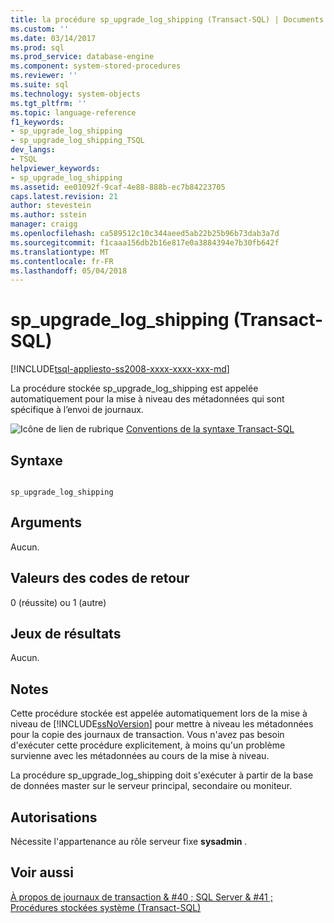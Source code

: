 ```yaml
---
title: la procédure sp_upgrade_log_shipping (Transact-SQL) | Documents Microsoft
ms.custom: ''
ms.date: 03/14/2017
ms.prod: sql
ms.prod_service: database-engine
ms.component: system-stored-procedures
ms.reviewer: ''
ms.suite: sql
ms.technology: system-objects
ms.tgt_pltfrm: ''
ms.topic: language-reference
f1_keywords:
- sp_upgrade_log_shipping
- sp_upgrade_log_shipping_TSQL
dev_langs:
- TSQL
helpviewer_keywords:
- sp_upgrade_log_shipping
ms.assetid: ee01092f-9caf-4e88-888b-ec7b84223705
caps.latest.revision: 21
author: stevestein
ms.author: sstein
manager: craigg
ms.openlocfilehash: ca589512c10c344aeed5ab22b25b96b73dab3a7d
ms.sourcegitcommit: f1caaa156db2b16e817e0a3884394e7b30fb642f
ms.translationtype: MT
ms.contentlocale: fr-FR
ms.lasthandoff: 05/04/2018
---
```

# <a name="spupgradelogshipping-transact-sql"></a>sp_upgrade_log_shipping (Transact-SQL)
[!INCLUDE[tsql-appliesto-ss2008-xxxx-xxxx-xxx-md](../../includes/tsql-appliesto-ss2008-xxxx-xxxx-xxx-md.md)]

  La procédure stockée sp_upgrade_log_shipping est appelée automatiquement pour la mise à niveau des métadonnées qui sont spécifique à l’envoi de journaux.  
  
 ![Icône de lien de rubrique](../../database-engine/configure-windows/media/topic-link.gif "Icône lien de rubrique") [Conventions de la syntaxe Transact-SQL](../../t-sql/language-elements/transact-sql-syntax-conventions-transact-sql.md)  
  
## <a name="syntax"></a>Syntaxe  
  
```  
  
sp_upgrade_log_shipping  
```  
  
## <a name="arguments"></a>Arguments  
 Aucun.  
  
## <a name="return-code-values"></a>Valeurs des codes de retour  
 0 (réussite) ou 1 (autre)  
  
## <a name="result-sets"></a>Jeux de résultats  
 Aucun.  
  
## <a name="remarks"></a>Notes  
 Cette procédure stockée est appelée automatiquement lors de la mise à niveau de [!INCLUDE[ssNoVersion](../../includes/ssnoversion-md.md)] pour mettre à niveau les métadonnées pour la copie des journaux de transaction. Vous n'avez pas besoin d'exécuter cette procédure explicitement, à moins qu'un problème survienne avec les métadonnées au cours de la mise à niveau.  
  
 La procédure sp_upgrade_log_shipping doit s'exécuter à partir de la base de données master sur le serveur principal, secondaire ou moniteur.  
  
## <a name="permissions"></a>Autorisations  
 Nécessite l'appartenance au rôle serveur fixe **sysadmin** .  
  
## <a name="see-also"></a>Voir aussi  
 [À propos de journaux de transaction & #40 ; SQL Server & #41 ;](../../database-engine/log-shipping/about-log-shipping-sql-server.md)   
 [Procédures stockées système &#40;Transact-SQL&#41;](../../relational-databases/system-stored-procedures/system-stored-procedures-transact-sql.md)  
  
  
